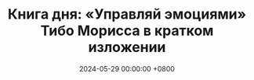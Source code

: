 ---
title: "Книга дня: «Управляй эмоциями» Тибо Морисса в кратком изложении"
description: >-
  🧘‍♂️ «Управляй эмоциями» — практичное руководство по развитию эмоционального интеллекта и управлению своим внутренним состоянием от французского коуча Тибо Морисса. Овладейте эмоциями! Обзор книги Тибо Морисса: эмоциональный интеллект, осознанность и личное развитие.
date: 2024-05-29 00:00:00 +0800
categories: [Мышление, Конспекты-книг]
tags:
  [
    тибо-морисс,
    управляй-эмоциями,
    эмоциональный-интеллект,
    самосознание,
    управление-эмоциями,
    осознанность,
    управление-стрессом,
    личное-развитие,
    внутренний-покой,
    ментальное-здоровье,
    стойкость,
    эффективное-общение
  ]
image:
alt: Обложка книги Управляй эмоциями Тибо Морисса
fallback:
  -
  -
---
